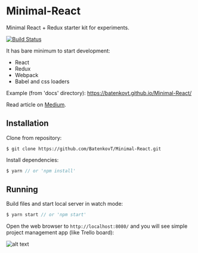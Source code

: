 # Minimal-React
Minimal React + Redux starter kit for experiments.

[![Build Status](https://travis-ci.org/BatenkovT/Minimal-React.svg?branch=master)](https://travis-ci.org/BatenkovT/Minimal-React)

It has bare minimum to start development:
* React
* Redux
* Webpack
* Babel and css loaders

Example (from 'docs' directory): 
https://batenkovt.github.io/Minimal-React/

Read article on [Medium](https://codeburst.io/its-easy-setting-up-react-and-webpack-eb9ecaef5094).

## Installation
Clone from repository:
```
$ git clone https://github.com/BatenkovT/Minimal-React.git
```
Install dependencies:
```js
$ yarn // or 'npm install'
```

## Running
Build files and start local server in watch mode:
```js
$ yarn start // or 'npm start'
```
Open the web browser to `http://localhost:8080/` and you will see simple project management app (like Trello board): 

![alt text](https://image.ibb.co/jrPv6k/Screen_Shot_2017_08_30_at_3_57_29_PM.png)
